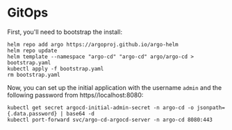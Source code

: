 # GitOps

First, you'll need to bootstrap the install:

```
helm repo add argo https://argoproj.github.io/argo-helm
helm repo update
helm template --namespace "argo-cd" "argo-cd" argo/argo-cd > bootstrap.yaml
kubectl apply -f bootstrap.yaml
rm bootstrap.yaml
```

Now, you can set up the initial application with the username `admin` and the
following password from https//localhost:8080:

```
kubectl get secret argocd-initial-admin-secret -n argo-cd -o jsonpath={.data.password} | base64 -d
kubectl port-forward svc/argo-cd-argocd-server -n argo-cd 8080:443
```
